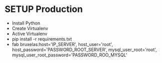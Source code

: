 # SETUP Production

* Install Python
* Create Virtualenv
* Active Virtualenv
* pip install -r requirements.txt
* fab bruxelas:host='IP_SERVER', host_user='root', host_password='PASSWORD_ROOT_SERVER', mysql_user_root='root', mysql_user_root_password='PASSWORD_ROO_MYSQL'
